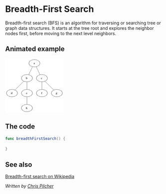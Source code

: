 # Breadth-First Search

Breadth-first search (BFS) is an algorithm for traversing or searching tree or graph data structures. It starts at the tree root  and explores the neighbor nodes first, before moving to the next level neighbors.

## Animated example

![Animated example of a breadth-first search](Images/Animated_BFS.gif)

## The code

```swift
func breadthFirstSearch() {

}
```

## See also

[Breadth-first search on Wikipedia](https://en.wikipedia.org/wiki/Breadth-first_search)

*Written by [Chris Pilcher](https://github.com/chris-pilcher)*
